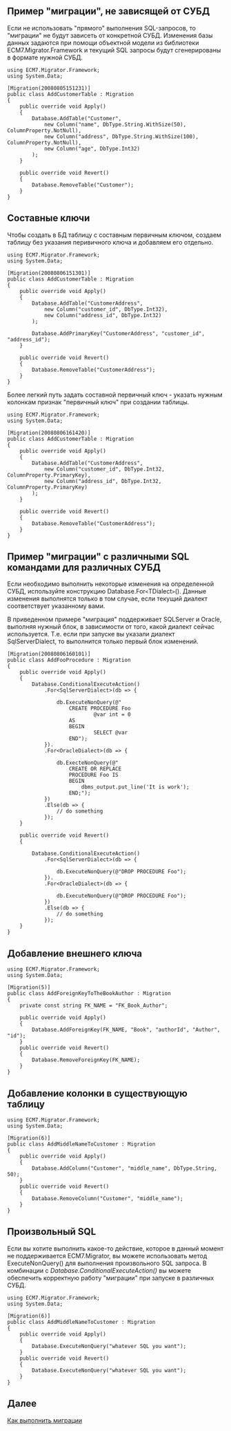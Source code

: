 ## Пример "миграции", не зависящей от СУБД ##

Если не использовать "прямого" выполнения SQL-запросов, то "миграции" не будут зависеть от конкретной СУБД. Изменения базы данных задаются при помощи объектной модели из библиотеки ECM7.Migrator.Framework и текущий SQL запросы будут сгенерированы в формате нужной СУБД.

```
using ECM7.Migrator.Framework;
using System.Data;

[Migration(20080805151231)]
public class AddCustomerTable : Migration
{
    public override void Apply()
    {
        Database.AddTable("Customer",
            new Column("name", DbType.String.WithSize(50), ColumnProperty.NotNull),
            new Column("address", DbType.String.WithSize(100), ColumnProperty.NotNull),
            new Column("age", DbType.Int32)
        );
    }

    public override void Revert()
    {
        Database.RemoveTable("Customer");
    }
}
```

## Составные ключи ##

Чтобы создать в БД таблицу с составным первичным ключом, создаем таблицу без указания перивичного ключа и добавляем его отдельно.

```
using ECM7.Migrator.Framework;
using System.Data;

[Migration(20080806151301)]
public class AddCustomerTable : Migration
{
    public override void Apply()
    {
        Database.AddTable("CustomerAddress",
            new Column("customer_id", DbType.Int32),
            new Column("address_id", DbType.Int32)
        );

        Database.AddPrimaryKey("CustomerAddress", "customer_id", "address_id");
    }

    public override void Revert()
    {
        Database.RemoveTable("CustomerAddress");
    }
}
```

Более легкий путь задать составной первичный ключ - указать нужным колонкам признак "первичный ключ" при создании таблицы.

```
using ECM7.Migrator.Framework;
using System.Data;

[Migration(20080806161420)]
public class AddCustomerTable : Migration
{
    public override void Apply()
    {
        Database.AddTable("CustomerAddress",
            new Column("customer_id", DbType.Int32, ColumnProperty.PrimaryKey),
            new Column("address_id", DbType.Int32, ColumnProperty.PrimaryKey)
        );
    }

    public override void Revert()
    {
        Database.RemoveTable("CustomerAddress");
    }
}
```

## Пример "миграции" с различными SQL командами для различных СУБД ##

Если необходимо выполнить некоторые изменения на определенной СУБД, используйте конструкцию Database.For`<`TDialect`>`(). Данные изменения выполнятся только в том случае, если текущий диалект соответствует указанному вами.

В приведенном примере "миграция" поддерживает SQLServer и Oracle, выполняя нужный блок, в зависимости от того, какой диалект сейчас используется. Т.е. если при запуске вы указали диалект SqlServerDialect, то выполнится только первый блок изменений.

```
[Migration(20080806160101)]
public class AddFooProcedure : Migration
{
    public override void Apply()
    {
        Database.ConditionalExecuteAction()
            .For<SqlServerDialect>(db => {
            
                db.ExecuteNonQuery(@"
                    CREATE PROCEDURE Foo 
                            @var int = 0
                    AS
                    BEGIN
                            SELECT @var
                    END");
            }).
            .For<OracleDialect>(db => {
            
                db.ExecteNonQuery(@"
                    CREATE OR REPLACE 
                    PROCEDURE Foo IS
                    BEGIN
                        dbms_output.put_line('It is work');
                    END;");
            })
            .Else(db => {
                // do something
            });
    }

    public override void Revert()
    {
    
        Database.ConditionalExecuteAction()
            .For<SqlServerDialect>(db => {
            
                db.ExecuteNonQuery(@"DROP PROCEDURE Foo");
            }).
            .For<OracleDialect>(db => {
            
                db.ExecuteNonQuery(@"DROP PROCEDURE Foo");
            })
            .Else(db => {
                // do something
            });
    }
}
```

## Добавление внешнего ключа ##

```
using ECM7.Migrator.Framework;
using System.Data;

[Migration(5)]
public class AddForeignKeyToTheBookAuthor : Migration
{
    private const string FK_NAME = "FK_Book_Author";
    
    public override void Apply()
    {
        Database.AddForeignKey(FK_NAME, "Book", "authorId", "Author", "id");
    }
    public override void Revert()
    {
        Database.RemoveForeignKey(FK_NAME);
    }
}
```

## Добавление колонки в существующую таблицу ##

```
using ECM7.Migrator.Framework;
using System.Data;

[Migration(6)]
public class AddMiddleNameToCustomer : Migration
{
    public override void Apply()
    {
        Database.AddColumn("Customer", "middle_name", DbType.String, 50);
    }
    public override void Revert()
    {
        Database.RemoveColumn("Customer", "middle_name");
    }
}
```

## Произвольный SQL ##

Если вы хотите выполнить какое-то действие, которое в данный момент не поддерживается ECM7.Migrator, вы можете использовать метод ExecuteNonQuery() для выполнения произвольного SQL запроса. В комбинации с _Database.ConditionalExecuteAction()_ вы можете обеспечить корректную работу "миграции" при запуске в различных СУБД.

```
using ECM7.Migrator.Framework;
using System.Data;

[Migration(6)]
public class AddMiddleNameToCustomer : Migration
{
    public override void Apply()
    {
        Database.ExecuteNonQuery("whatever SQL you want");
    }
    public override void Revert()
    {
        Database.ExecuteNonQuery("whatever SQL you want");
    }
}
```

## Далее ##
[Как выполнить миграции](HowToRun.md) 

